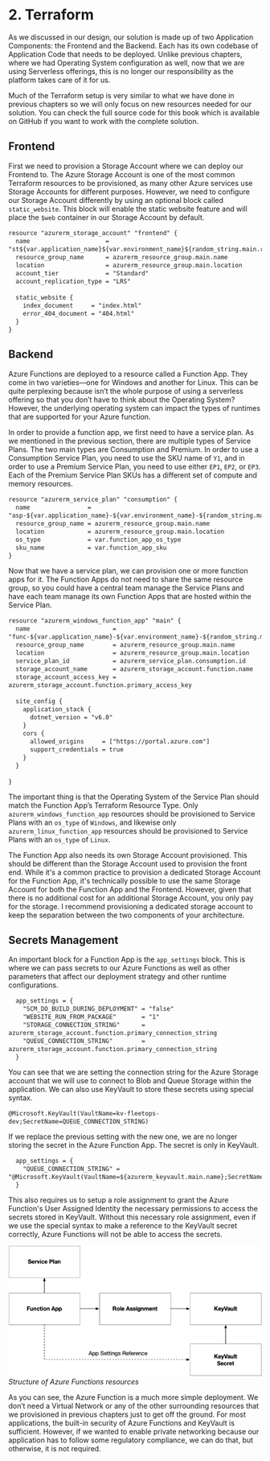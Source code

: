 # 2. Terraform

As we discussed in our design, our solution is made up of two Application Components: the Frontend and the Backend. Each has its own codebase of Application Code that needs to be deployed. Unlike previous chapters, where we had Operating System configuration as well, now that we are using Serverless offerings, this is no longer our responsibility as the platform takes care of it for us.

Much of the Terraform setup is very similar to what we have done in previous chapters so we will only focus on new resources needed for our solution. You can check the full source code for this book which is available on GitHub if you want to work with the complete solution.

## Frontend

First we need to provision a Storage Account where we can deploy our Frontend to. The Azure Storage Account is one of the most common Terraform resources to be provisioned, as many other Azure services use Storage Accounts for different purposes. However, we need to configure our Storage Account differently by using an optional block called `static_website`. This block will enable the static website feature and will place the `$web` container in our Storage Account by default.

	resource "azurerm_storage_account" "frontend" {
	  name                     = "st${var.application_name}${var.environment_name}${random_string.main.result}"
	  resource_group_name      = azurerm_resource_group.main.name
	  location                 = azurerm_resource_group.main.location
	  account_tier             = "Standard"
	  account_replication_type = "LRS"
	
	  static_website {
	    index_document     = "index.html"
	    error_404_document = "404.html"
	  }
	}

## Backend

Azure Functions are deployed to a resource called a Function App. They come in two varieties—one for Windows and another for Linux. This can be quite perplexing because isn’t the whole purpose of using a serverless offering so that you don’t have to think about the Operating System? However, the underlying operating system can impact the types of runtimes that are supported for your Azure function. 

In order to provide a function app, we first need to have a service plan. As we mentioned in the previous section, there are multiple types of Service Plans. The two main types are Consumption and Premium. In order to use a Consumption Service Plan, you need to use the SKU name of `Y1`, and in order to use a Premium Service Plan, you need to use either `EP1`, `EP2`, or `EP3`. Each of the Premium Service Plan SKUs has a different set of compute and memory resources.

	resource "azurerm_service_plan" "consumption" {
	  name                = "asp-${var.application_name}-${var.environment_name}-${random_string.main.result}"
	  resource_group_name = azurerm_resource_group.main.name
	  location            = azurerm_resource_group.main.location
	  os_type             = var.function_app_os_type
	  sku_name            = var.function_app_sku
	}

Now that we have a service plan, we can provision one or more function apps for it. The Function Apps do not need to share the same resource group, so you could have a central team manage the Service Plans and have each team manage its own Function Apps that are hosted within the Service Plan.

	resource "azurerm_windows_function_app" "main" {
	  name                       = "func-${var.application_name}-${var.environment_name}-${random_string.main.result}"
	  resource_group_name        = azurerm_resource_group.main.name
	  location                   = azurerm_resource_group.main.location
	  service_plan_id            = azurerm_service_plan.consumption.id
	  storage_account_name       = azurerm_storage_account.function.name
	  storage_account_access_key = azurerm_storage_account.function.primary_access_key
	
	  site_config {
	    application_stack {
	      dotnet_version = "v6.0"
	    }
	    cors {
	      allowed_origins     = ["https://portal.azure.com"]
	      support_credentials = true
	    }
	  }
	
	}

The important thing is that the Operating System of the Service Plan should match the Function App’s Terraform Resource Type. Only `azurerm_windows_function_app` resources should be provisioned to Service Plans with an `os_type` of `Windows`, and likewise only `azurerm_linux_function_app` resources should be provisioned to Service Plans with an `os_type` of `Linux`.

The Function App also needs its own Storage Account provisioned. This should be different than the Storage Account used to provision the front end. While it's a common practice to provision a dedicated Storage Account for the Function App, it's technically possible to use the same Storage Account for both the Function App and the Frontend. However, given that there is no additional cost for an additional Storage Account, you only pay for the storage. I recommend provisioning a dedicated storage account to keep the separation between the two components of your architecture.

## Secrets Management

An important block for a Function App is the `app_settings` block. This is where we can pass secrets to our Azure Functions as well as other parameters that affect our deployment strategy and other runtime configurations.

	  app_settings = {
	    "SCM_DO_BUILD_DURING_DEPLOYMENT" = "false"
	    "WEBSITE_RUN_FROM_PACKAGE"       = "1"
	    "STORAGE_CONNECTION_STRING"      = azurerm_storage_account.function.primary_connection_string
	    "QUEUE_CONNECTION_STRING"        = azurerm_storage_account.function.primary_connection_string
	  }

You can see that we are setting the connection string for the Azure Storage account that we will use to connect to Blob and Queue Storage within the application. We can also use KeyVault to store these secrets using special syntax. 

	@Microsoft.KeyVault(VaultName=kv-fleetops-dev;SecretName=QUEUE_CONNECTION_STRING)

If we replace the previous setting with the new one, we are no longer storing the secret in the Azure Function App. The secret is only in KeyVault. 

	  app_settings = {
	    "QUEUE_CONNECTION_STRING" = "@Microsoft.KeyVault(VaultName=${azurerm_keyvault.main.name};SecretName=${azurerm_keyvault_secret.queue_connection_string.name})"
	  }

This also requires us to setup a role assignment to grant the Azure Function's User Assigned Identity the necessary permissions to access the secrets stored in KeyVault. Without this necessary role assignment, even if we use the special syntax to make a reference to the KeyVault secret correctly, Azure Functions will not be able to access the secrets.

![Resource][image-1]
_Structure of Azure Functions resources_

As you can see, the Azure Function is a much more simple deployment. We don’t need a Virtual Network or any of the other surrounding resources that we provisioned in previous chapters just to get off the ground. For most applications, the built-in security of Azure Functions and KeyVault is sufficient. However, if we wanted to enable private networking because our application has to follow some regulatory compliance, we can do that, but otherwise, it is not required.

[image-1]:	../images/AzureFunction-ResourceStructure.png